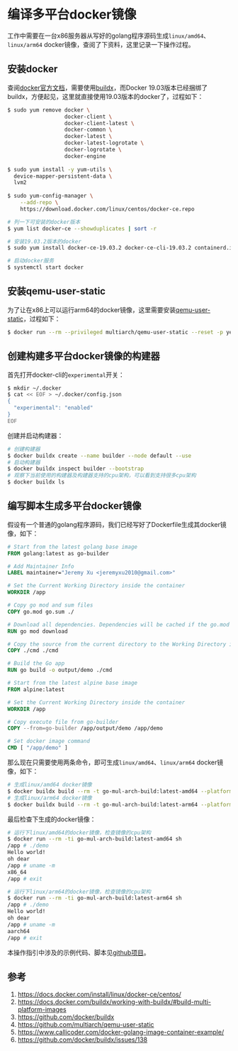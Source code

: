 # 编译多平台docker镜像

工作中需要在一台x86服务器从写好的golang程序源码生成`linux/amd64`、`linux/arm64` docker镜像，查阅了下资料，这里记录一下操作过程。

## 安装docker

查阅[docker官方文档](https://docs.docker.com/buildx/working-with-buildx/#build-multi-platform-images)，需要使用[buildx](https://github.com/docker/buildx)，而Docker 19.03版本已经捆绑了buildx，方便起见，这里就直接使用19.03版本的docker了，过程如下：

```bash
$ sudo yum remove docker \
                  docker-client \
                  docker-client-latest \
                  docker-common \
                  docker-latest \
                  docker-latest-logrotate \
                  docker-logrotate \
                  docker-engine
                  
$ sudo yum install -y yum-utils \
  device-mapper-persistent-data \
  lvm2
  
$ sudo yum-config-manager \
    --add-repo \
    https://download.docker.com/linux/centos/docker-ce.repo

# 列一下可安装的docker版本
$ yum list docker-ce --showduplicates | sort -r

# 安装19.03.2版本的docker
$ sudo yum install docker-ce-19.03.2 docker-ce-cli-19.03.2 containerd.io

# 启动docker服务
$ systemctl start docker
```

## 安装qemu-user-static

为了让在x86上可以运行arm64的docker镜像，这里需要安装[qemu-user-static](https://github.com/multiarch/qemu-user-static)，过程如下：

```bash
$ docker run --rm --privileged multiarch/qemu-user-static --reset -p yes
```

## 创建构建多平台docker镜像的构建器

首先打开docker-cli的`experimental`开关：

```bash
$ mkdir ~/.docker
$ cat << EOF > ~/.docker/config.json
{
  "experimental": "enabled"
}
EOF
```

创建并启动构建器：

```bash
# 创建构建器
$ docker buildx create --name builder --node default --use
# 启动构建器
$ docker buildx inspect builder --bootstrap
# 观察下当前使用的构建器及构建器支持的cpu架构，可以看到支持很多cpu架构
$ docker buildx ls
```

## 编写脚本生成多平台docker镜像

假设有一个普通的golang程序源码，我们已经写好了Dockerfile生成其docker镜像，如下：

```dockerfile
# Start from the latest golang base image
FROM golang:latest as go-builder

# Add Maintainer Info
LABEL maintainer="Jeremy Xu <jeremyxu2010@gmail.com>"

# Set the Current Working Directory inside the container
WORKDIR /app

# Copy go mod and sum files
COPY go.mod go.sum ./

# Download all dependencies. Dependencies will be cached if the go.mod and go.sum files are not changed
RUN go mod download

# Copy the source from the current directory to the Working Directory inside the container
COPY ./cmd ./cmd

# Build the Go app
RUN go build -o output/demo ./cmd

# Start from the latest alpine base image
FROM alpine:latest

# Set the Current Working Directory inside the container
WORKDIR /app

# Copy execute file from go-builder
COPY --from=go-builder /app/output/demo /app/demo

# Set docker image command
CMD [ "/app/demo" ]
```

那么现在只需要使用两条命令，即可生成`linux/amd64`、`linux/arm64` docker镜像，如下：

```bash
# 生成linux/amd64 docker镜像
$ docker buildx build --rm -t go-mul-arch-build:latest-amd64 --platform=linux/amd64 --output=type=docker .
# 生成linux/arm64 docker镜像
$ docker buildx build --rm -t go-mul-arch-build:latest-arm64 --platform=linux/arm64 --output=type=docker .
```

最后检查下生成的docker镜像：

```bash
# 运行下linux/amd64的docker镜像，检查镜像的cpu架构
$ docker run --rm -ti go-mul-arch-build:latest-amd64 sh
/app # ./demo
Hello world!
oh dear
/app # uname -m
x86_64
/app # exit

# 运行下linux/arm64的docker镜像，检查镜像的cpu架构
$ docker run --rm -ti go-mul-arch-build:latest-arm64 sh
/app # ./demo
Hello world!
oh dear
/app # uname -m
aarch64
/app # exit
```

本操作指引中涉及的示例代码、脚本见[github项目](https://github.com/jeremyxu2010/go-mul-arch-build)。

## 参考

1. https://docs.docker.com/install/linux/docker-ce/centos/
2. https://docs.docker.com/buildx/working-with-buildx/#build-multi-platform-images
3. https://github.com/docker/buildx
4. https://github.com/multiarch/qemu-user-static
5. https://www.callicoder.com/docker-golang-image-container-example/
6. https://github.com/docker/buildx/issues/138
